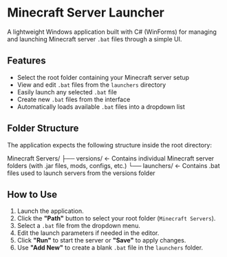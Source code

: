 # Minecraft Server Launcher

A lightweight Windows application built with C# (WinForms) for managing and launching Minecraft server `.bat` files through a simple UI.

## Features

- Select the root folder containing your Minecraft server setup  
- View and edit `.bat` files from the `launchers` directory  
- Easily launch any selected `.bat` file  
- Create new `.bat` files from the interface  
- Automatically loads available `.bat` files into a dropdown list  

## Folder Structure

The application expects the following structure inside the root directory:


Minecraft Servers/
├── versions/      ← Contains individual Minecraft server folders (with .jar files, mods, configs, etc.)
└── launchers/     ← Contains .bat files used to launch servers from the versions folder

## How to Use

1. Launch the application.  
2. Click the **"Path"** button to select your root folder (`Minecraft Servers`).  
3. Select a `.bat` file from the dropdown menu.  
4. Edit the launch parameters if needed in the editor.  
5. Click **"Run"** to start the server or **"Save"** to apply changes.  
6. Use **"Add New"** to create a blank `.bat` file in the `launchers` folder. 
